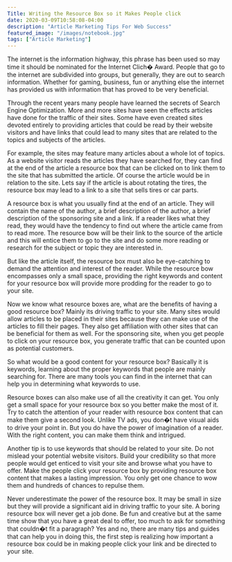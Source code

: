 ```yaml
---
Title: Writing the Resource Box so it Makes People click
date: 2020-03-09T10:58:08-04:00
description: "Article Marketing Tips For Web Success"
featured_image: "/images/notebook.jpg"
tags: ["Article Marketing"]
---
```



The internet is the information highway, this phrase has been used so may time it should be nominated for the Internet Clich� Award. People that go to the internet are subdivided into groups, but generally, they are out to search information. Whether for gaming, business, fun or anything else the internet has provided us with information that has proved to be very beneficial.  

Through the recent years many people have learned the secrets of Search Engine Optimization. More and more sites have seen the effects articles have done for the traffic of their sites. Some have even created sites devoted entirely to providing articles that could be read by their website visitors and have links that could lead to many sites that are related to the topics and subjects of the articles. 

For example, the sites may feature many articles about a whole lot of topics. As a website visitor reads the articles they have searched for, they can find at the end of the article a resource box that can be clicked on to link them to the site that has submitted the article. Of course the article would be in relation to the site. Lets say if the article is about rotating the tires, the resource box may lead to a link to a site that sells tires or car parts. 

A resource box is what you usually find at the end of an article. They will contain the name of the author, a brief description of the author, a brief description of the sponsoring site and a link. If a reader likes what they read, they would have the tendency to find out where the article came from to read more. The resource bow will be their link to the source of the article and this will entice them to go to the site and do some more reading or research for the subject or topic they are interested in. 

But like the article itself, the resource box must also be eye-catching to demand the attention and interest of the reader. While the resource bow encompasses only a small space, providing the right keywords and content for your resource box will provide more prodding for the reader to go to your site. 

Now we know what resource boxes are, what are the benefits of having a good resource box? Mainly its driving traffic to your site. Many sites would allow articles to be placed in their sites because they can make use of the articles to fill their pages. They also get affiliation with other sites that can be beneficial for them as well. For the sponsoring site, when you get people to click on your resource box, you generate traffic that can be counted upon as potential customers. 

So what would be a good content for your resource box? Basically it is keywords, learning about the proper keywords that people are mainly searching for. There are many tools you can find in the internet that can help you in determining what keywords to use. 

Resource boxes can also make use of all the creativity it can get. You only get a small space for your resource box so you better make the most of it. Try to catch the attention of your reader with resource box content that can make them give a second look. Unlike TV ads, you don�t have visual aids to drive your point in. But you do have the power of imagination of a reader. With the right content, you can make them think and intrigued. 

Another tip is to use keywords that should be related to your site. Do not mislead your potential website visitors. Build your credibility so that more people would get enticed to visit your site and browse what you have to offer. Make the people click your resource box by providing resource box content that makes a lasting impression. You only get one chance to wow them and hundreds of chances to repulse them. 

Never underestimate the power of the resource box. It may be small in size but they will provide a significant aid in driving traffic to your site. A boring resource box will never get a job done. Be fun and creative but at the same time show that you have a great deal to offer, too much to ask for something that couldn�t fit a paragraph? Yes and no, there are many tips and guides that can help you in doing this, the first step is realizing how important a resource box could be in making people click your link and be directed to your site. 
